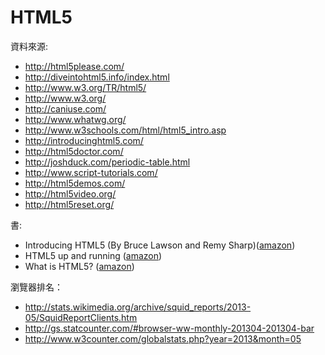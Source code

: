 # HTML5

資料來源: 

- http://html5please.com/
- http://diveintohtml5.info/index.html
- http://www.w3.org/TR/html5/
- http://www.w3.org/
- http://caniuse.com/
- http://www.whatwg.org/
- http://www.w3schools.com/html/html5_intro.asp
- http://introducinghtml5.com/
- http://html5doctor.com/
- http://joshduck.com/periodic-table.html
- http://www.script-tutorials.com/
- http://html5demos.com/
- http://html5video.org/
- http://html5reset.org/


書:
- Introducing HTML5 (By Bruce Lawson and Remy Sharp)([amazon](http://www.amazon.com/Introducing-HTML5-2nd-Bruce-Lawson/dp/0321784421/ref=sr_1_1?s=books&ie=UTF8&qid=1374504437&sr=1-1&keywords=introducing+html5))
- HTML5 up and running ([amazon](http://www.amazon.com/HTML5-Up-Running-Mark-Pilgrim/dp/0596806027/ref=sr_1_1?ie=UTF8&qid=1374504403&sr=8-1&keywords=html5+up+and+running))
- What is HTML5? ([amazon](http://www.amazon.com/What-Is-HTML5-ebook/dp/B005ISQ7JM/ref=sr_1_1?ie=UTF8&qid=1374582022&sr=8-1&keywords=what+is+html5))

瀏覽器排名：

- http://stats.wikimedia.org/archive/squid_reports/2013-05/SquidReportClients.htm
- http://gs.statcounter.com/#browser-ww-monthly-201304-201304-bar
- http://www.w3counter.com/globalstats.php?year=2013&month=05
